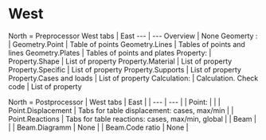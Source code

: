 # West

North = Preprocessor
 West tabs | East 
 --- | --- 
 Overview | None 
 Geomerty : | 
 Geometry.Point | Table of points 
 Geometry.Lines | Tables of points and lines 
 Geometry.Plates | Tables of points and plates 
 Property: | 
 Property.Shape | List of property 
 Property.Material | List of property 
 Property.Specific | List of property 
 Property.Supports | List of property 
 Property.Cases and loads | List of property 
 Calculation: | 
 Calculation. Check code | List of property 

North = Postprocessor
| West tabs | East |
| --- | --- |
| Point: | |
| Point.Displacement | Tabs for table displacement: cases, max/min |
| Point.Reactions | Tabs for table reactions: cases, max/min, global |
| Beam | |
| Beam.Diagramm | None |
| Beam.Code ratio | None |
